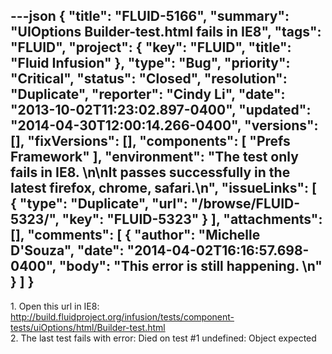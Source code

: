 ---json
{
  "title": "FLUID-5166",
  "summary": "UIOptions Builder-test.html fails in IE8",
  "tags": "FLUID",
  "project": {
    "key": "FLUID",
    "title": "Fluid Infusion"
  },
  "type": "Bug",
  "priority": "Critical",
  "status": "Closed",
  "resolution": "Duplicate",
  "reporter": "Cindy Li",
  "date": "2013-10-02T11:23:02.897-0400",
  "updated": "2014-04-30T12:00:14.266-0400",
  "versions": [],
  "fixVersions": [],
  "components": [
    "Prefs Framework"
  ],
  "environment": "The test only fails in IE8.&#x20;\n\nIt passes successfully in the latest firefox, chrome, safari.\n",
  "issueLinks": [
    {
      "type": "Duplicate",
      "url": "/browse/FLUID-5323/",
      "key": "FLUID-5323"
    }
  ],
  "attachments": [],
  "comments": [
    {
      "author": "Michelle D'Souza",
      "date": "2014-04-02T16:16:57.698-0400",
      "body": "This error is still happening.&#x20;\n"
    }
  ]
}
---
1\. Open this url in IE8: <http://build.fluidproject.org/infusion/tests/component-tests/uiOptions/html/Builder-test.html>\
2\. The last test fails with error: Died on test #1 undefined: Object expected

        